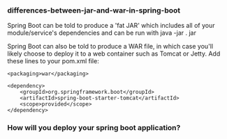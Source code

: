 ### differences-between-jar-and-war-in-spring-boot
  Spring Boot can be told to produce a 'fat JAR' which includes all of your module/service's dependencies and can be 
  run with java -jar <your jar>.
    <packaging>jar</packaging>
  
  Spring Boot can also be told to produce a WAR file, in which case you'll likely choose to deploy it to a web container
  such as Tomcat or Jetty.
  Add these lines to your pom.xml file:
  
    <packaging>war</packaging>
  
    <dependency>
        <groupId>org.springframework.boot</groupId>
        <artifactId>spring-boot-starter-tomcat</artifactId>
        <scope>provided</scope>
    </dependency>
  
### How will you deploy your spring boot application?
